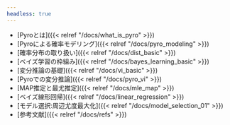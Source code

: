 ```yaml
---
headless: true
---
```


- [Pyroとは]({{< relref "/docs/what_is_pyro" >}})
- [Pyroによる確率モデリング]({{< relref "/docs/pyro_modeling" >}})
- [確率分布の取り扱い]({{< relref "/docs/dist_basic" >}})
- [ベイズ学習の枠組み]({{< relref "/docs/bayes_learning_basic" >}})
- [変分推論の基礎]({{< relref "/docs/vi_basic" >}})
- [Pyroでの変分推論]({{< relref "/docs/pyro_vi" >}})
- [MAP推定と最尤推定]({{< relref "/docs/mle_map" >}})
- [ベイズ線形回帰]({{< relref "/docs/linear_regression" >}})
- [モデル選択:周辺尤度最大化]({{< relref "/docs/model_selection_01" >}})
- [参考文献]({{< relref "/docs/refs" >}})
<br/>
<br/>
